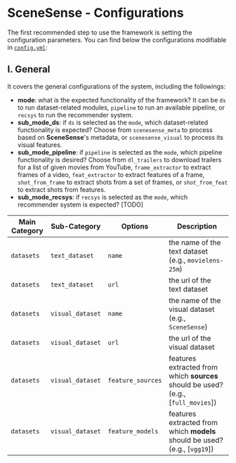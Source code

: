 # SceneSense - Configurations

The first recommended step to use the framework is setting the configuration parameters. You can find below the configurations modifiable in [`config.yml`](/config/config.yml):

## I. General

It covers the general configurations of the system, including the followings:

- **mode**: what is the expected functionality of the framework? It can be `ds` to run dataset-related modules, `pipeline` to run an available pipeline, or `recsys` to run the recommender system.
- **sub_mode_ds**: if `ds` is selected as the `mode`, which dataset-related functionality is expected? Choose from `scenesense_meta` to process based on **SceneSense**'s metadata, or `scenesense_visual` to process its visual features.
- **sub_mode_pipeline**: if `pipeline` is selected as the `mode`, which pipeline functionality is desired? Choose from `dl_trailers` to download trailers for a list of given movies from YouTube, `frame_extractor` to extract frames of a video, `feat_extractor` to extract features of a frame, `shot_from_frame` to extract shots from a set of frames, or `shot_from_feat` to extract shots from features.
- **sub_mode_recsys**: if `recsys` is selected as the `mode`, which recommender system is expected? [TODO]

<!--
# Datasets

datasets: # Text dataset (MovieLenz 25M)
text_dataset: # Dataset name
name: movielens-25m # Path to the dataset
url: https://files.grouplens.org/datasets/movielens/ml-25m.zip # Visual dataset (SceneSense)
visual_dataset: # Dataset name
name: SceneSense-visual # Path to the dataset
path_metadata: https://huggingface.co/datasets/alitourani/moviefeats_visual/resolve/main/stats.json # Path to the features
path_raw: https://huggingface.co/datasets/alitourani/moviefeats_visual/blob/main/ # Feature sources to be used (in an array) # Possible values: ["full_movies", "movie_shots", "movie_trailers"]
feature_sources: ["full_movies", "movie_shots", "movie_trailers"] # Feature extraction models to be used (in an array) # Possible values: ["incp3", "vgg19"]
feature_models: ["incp3", "vgg19"]
pipelines: # Movie trailers finder and downloader pipeline
movie_trailers: # Pipeline name
name: Trailer-fetcher # Path to the pipeline
download_path: "~/Downloads" # Movie frames extractor pipeline
movie_frames: # Pipeline name
name: Frame-extractor # Movies path
movies_path: "E:/Datasets/Movies/Videos" # Frames path
frames_path: "E:/Datasets/Movies/MovieFrames" # Supported video formats
video_formats: ["mp4", "avi", "mkv"] # Frequency of frames extraction (picking 'n' frames every second)
frequency: 1 # Output file format
output_format: "jpg" # Feature extraction model input size (width)
model_input_size: 420 # Movie frames visual feature extractor pipeline
movie_frames_visual_features: # Pipeline name
name: Visual-feature-extractor # Path the root directory containing the frames in folders # [Note] it is equal to the frames_path in the movie_frames pipeline
frames_path: "E:/Datasets/Movies/MovieFrames" # Features path
features_path: "E:/Datasets/Movies/MovieFeatures" # Supported image (saved frames) formats
image_formats: ["png", "jpg", "jpeg"] # Feature extraction models to be used (in an array) # Possible values: ["incp3", "vgg19"]
feature_extractor_model: "incp3" # Packets size (number of frames in each packet)
packet_size: 25 # Movie frames and extracted features shot detection pipeline
movie_shots: # Pipeline name
name: Shot-detector # Variants of shot detection
variants: # Shot detection from frames
from_frames: # Input frames path
frames_path: "E:/Datasets/Movies/MovieFrames" # Output shot frames path
shot_frames_path: "E:/Datasets/Movies/MovieShotsFrames" # Supported input image (saved frames) formats
image_formats: ["png", "jpg", "jpeg"] # Output file format
output_format: "jpg" # Shot boundaries detection threshold
threshold: 0.65 # Shot detection from features
from_features: # Input features path
features_path: "E:/Datasets/Movies/MovieFeatures" # Output shot features path
shot_features_path: "E:/Datasets/Movies/MovieShotsFeatures" # Shot boundaries detection threshold
threshold: 0.7 # Packets size (number of frames in each packet) # [Note] it is recommended to set it equal to the packet_size in the movie_frames_visual_features pipeline
packet_size: 25 -->

| Main Category | Sub-Category     | Options           | Description                                                                       |
| ------------- | ---------------- | ----------------- | --------------------------------------------------------------------------------- |
| `datasets`    | `text_dataset`   | `name`            | the name of the text dataset (e.g., `movielens-25m`)                              |
| `datasets`    | `text_dataset`   | `url`             | the url of the text dataset                                                       |
| `datasets`    | `visual_dataset` | `name`            | the name of the visual dataset (e.g., `SceneSense`)                               |
| `datasets`    | `visual_dataset` | `url`             | the url of the visual dataset                                                     |
| `datasets`    | `visual_dataset` | `feature_sources` | features extracted from which **sources** should be used? (e.g., [`full_movies`]) |
| `datasets`    | `visual_dataset` | `feature_models`  | features extracted from which **models** should be used? (e.g., [`vgg19`])        |
